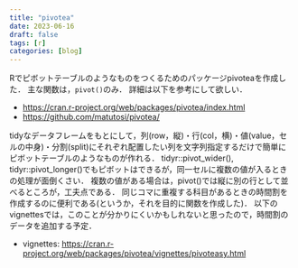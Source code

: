 ```yaml
---
title: "pivotea"
date: 2023-06-16
draft: false
tags: [r]
categories: [blog]
---
```



Rでピボットテーブルのようなものをつくるためのパッケージpivoteaを作成した．
主な関数は，`pivot()`のみ．
詳細は以下を参考にして欲しい．

- https://cran.r-project.org/web/packages/pivotea/index.html   
- https://github.com/matutosi/pivotea/   

tidyなデータフレームをもとにして，列(row，縦)・行(col，横)・値(value，セルの中身)・分割(split)にそれぞれ配置したい列を文字列指定するだけで簡単にピボットテーブルのようなものが作れる．
tidyr::pivot_wider(), tidyr::pivot_longer()でもピボットはできるが，同一セルに複数の値が入るときの処理が面倒くさい．
複数の値がある場合は，pivot()では縦に別の行として並べるところが，工夫点である．
同じコマに重複する科目があるときの時間割を作成するのに便利である(というか，それを目的に関数を作成した)．
以下のvignettesでは，このことが分かりにくいかもしれないと思ったので，時間割のデータを追加する予定．

- vignettes: https://cran.r-project.org/web/packages/pivotea/vignettes/pivoteasy.html
